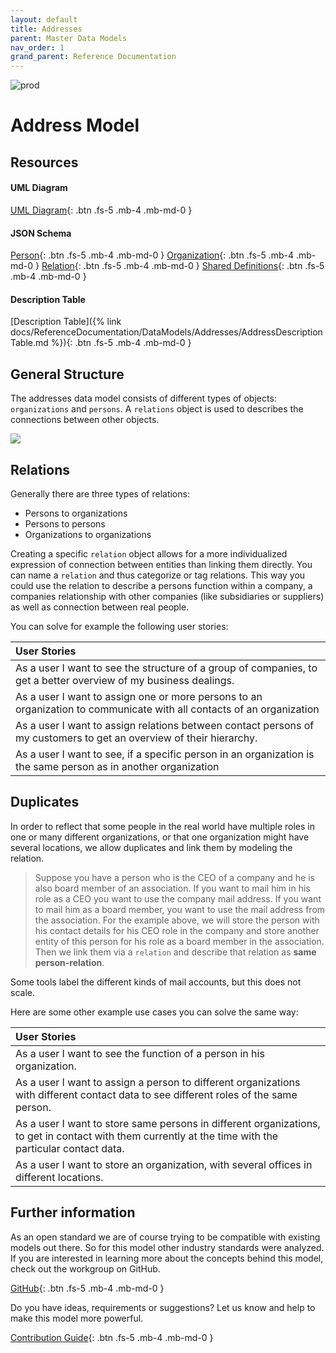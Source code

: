 ```yaml
---
layout: default
title: Addresses
parent: Master Data Models
nav_order: 1
grand_parent: Reference Documentation
---
```


![prod](https://img.shields.io/badge/Status-Production-brightgreen.svg)

# **Address Model**

## Resources

<!-- 2 sentences: what does it do and how -->

#### UML Diagram

[UML Diagram](https://github.com/openintegrationhub/openintegrationhub.github.io/blob/master/assets/DataModels/Addresses/MasterDataModelAddress.svg){: .btn .fs-5 .mb-4 .mb-md-0 }

#### JSON Schema

[Person](https://github.com/openintegrationhub/openintegrationhub.github.io/blob/master/assets/DataModels/Addresses/personV2.json){: .btn .fs-5 .mb-4 .mb-md-0 }
[Organization](https://github.com/openintegrationhub/openintegrationhub.github.io/blob/master/assets/DataModels/Addresses/organizationV2.json){: .btn .fs-5 .mb-4 .mb-md-0 }
[Relation](https://github.com/openintegrationhub/openintegrationhub.github.io/blob/master/assets/DataModels/Addresses/relationsV2.json){: .btn .fs-5 .mb-4 .mb-md-0 }
[Shared Definitions](https://github.com/openintegrationhub/openintegrationhub.github.io/blob/master/assets/DataModels/Addresses/sharedDefinitionsV2.json){: .btn .fs-5 .mb-4 .mb-md-0 }

#### Description Table

[Description Table]({% link docs/ReferenceDocumentation/DataModels/Addresses/AddressDescriptionTable.md %}){: .btn .fs-5 .mb-4 .mb-md-0 }

## General Structure

The addresses data model consists of different types of objects: `organizations` and `persons`. A `relations` object is used to describes the connections between other objects.

![](https://raw.githubusercontent.com/openintegrationhub/openintegrationhub.github.io/master/assets/DataModels/Addresses/MasterDataModelAddress.png)

## Relations

Generally there are three types of relations:

- Persons to organizations
- Persons to persons
- Organizations to organizations

Creating a specific `relation` object allows for a more individualized expression of connection between entities than linking them directly. You can name a `relation` and thus categorize or tag relations. This way you could use the relation to describe a persons function within a company, a companies relationship with other companies (like subsidiaries or suppliers) as well as connection between real people.

You can solve for example the following user stories:

| User Stories                                                                                                          |
| :-------------------------------------------------------------------------------------------------------------------- |
| As a user I want to see the structure of a group of companies, to get a better overview of my business dealings.      |
| As a user I want to assign one or more persons to an organization to communicate with all contacts of an organization |
| As a user I want to assign relations between contact persons of my customers to get an overview of their hierarchy.   |
| As a user I want to see, if a specific person in an organization is the same person as in another organization        |

## Duplicates

In order to reflect that some people in the real world have multiple roles in one or many different organizations, or that one organization might have several locations, we allow duplicates and link them by modeling the relation.

> Suppose you have a person who is the CEO of a company and he is also board member of an association.
> If you want to mail him in his role as a CEO you want to use the company mail address.
> If you want to mail him as a board member, you want to use the mail address from the association.
> For the example above, we will store the person with his contact details for his CEO role in the company and store another entity of this person for his role as a board member in the association. Then we link them via a `relation` and describe that relation as **same person-relation**.

Some tools label the different kinds of mail accounts, but this does not scale.

Here are some other example use cases you can solve the same way:

| User Stories                                                                                                                                           |
| :----------------------------------------------------------------------------------------------------------------------------------------------------- |
| As a user I want to see the function of a person in his organization.                                                                                  |
| As a user I want to assign a person to different organizations with different contact data to see different roles of the same person.                  |
| As a user I want to store same persons in different organizations, to get in contact with them currently at the time with the particular contact data. |
| As a user I want to store an organization, with several offices in different locations.                                                                |

## Further information

As an open standard we are of course trying to be compatible with existing models out there. So for this model other industry standards were analyzed. If you are interested in learning more about the concepts behind this model, check out the workgroup on GitHub.

[GitHub](https://github.com/openintegrationhub/Data-and-Domain-Models){: .btn .fs-5 .mb-4 .mb-md-0 }

Do you have ideas, requirements or suggestions? Let us know and help to make this model more powerful.

[Contribution Guide](https://github.com/openintegrationhub/Data-and-Domain-Models/blob/master/CONTRIBUTING.md){: .btn .fs-5 .mb-4 .mb-md-0 }
